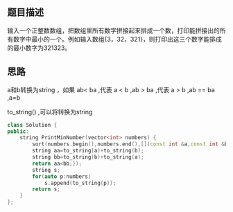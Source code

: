 ## 题目描述
输入一个正整数数组，把数组里所有数字拼接起来排成一个数，打印能拼接出的所有数字中最小的一个。例如输入数组{3，32，321}，则打印出这三个数字能排成的最小数字为321323。


## 思路

a和b转换为string ，如果 ab< ba ,代表 a < b ,ab > ba ,代表 a > b ,ab == ba ,a=b

to_string() ,可以将转换为string
```c++
class Solution {
public:
    string PrintMinNumber(vector<int> numbers) {
        sort(numbers.begin(),numbers.end(),[](const int &a,const int &b){
        string aa=to_string(a)+to_string(b);
        string bb=to_string(b)+to_string(a);
        return aa<bb;});
        string s;
        for(auto p:numbers)
            s.append(to_string(p));
        return s;
    }
};
```